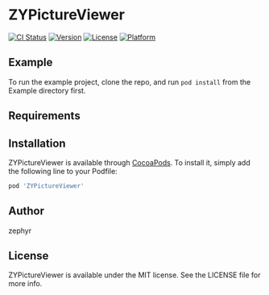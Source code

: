 # ZYPictureViewer

[![CI Status](https://img.shields.io/travis/anye3210@gmail.com/ZYPictureViewer.svg?style=flat)](https://travis-ci.org/anye3210@gmail.com/ZYPictureViewer)
[![Version](https://img.shields.io/cocoapods/v/ZYPictureViewer.svg?style=flat)](https://cocoapods.org/pods/ZYPictureViewer)
[![License](https://img.shields.io/cocoapods/l/ZYPictureViewer.svg?style=flat)](https://cocoapods.org/pods/ZYPictureViewer)
[![Platform](https://img.shields.io/cocoapods/p/ZYPictureViewer.svg?style=flat)](https://cocoapods.org/pods/ZYPictureViewer)

## Example

To run the example project, clone the repo, and run `pod install` from the Example directory first.

## Requirements

## Installation

ZYPictureViewer is available through [CocoaPods](https://cocoapods.org). To install
it, simply add the following line to your Podfile:

```ruby
pod 'ZYPictureViewer'
```

## Author

zephyr

## License

ZYPictureViewer is available under the MIT license. See the LICENSE file for more info.
